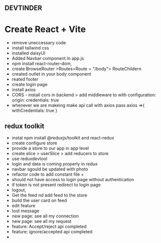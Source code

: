 ## DEVTINDER ##
# Create React + Vite

- remove uneccessary code
- install tailwind css
- installed daisyUI
- Added Navbar component in app.js
- npm install react-router-dom,
- create BrowseRouter >Routes>Route = "/body"> RouteChildern
- created outlet in your body component
- reated footer 
- create login page
- install axios
- CORS - install cors in backend > add middleware to with configuration:  origin:    credentials: true
 - whenever we are makeing make api call with axios pass axios =>{ withCredentials: true }

 ## redux toolkit
- instal npm install @reduxjs/toolkit and react-redux
- create configure store 
- provide a store to our app in app level
- create slice > userSlice >  add reducers to store
- use reduxdevtool
- login and  data is coming properly in redux 
- navbar sgould be updated with photo
- refactor code to add constant file + 
- should not have access to login page without authentication
- if token is not present redirect to login page
- logout,
- Get the feed nd add feed to the store 
- build the user card on feed
- edit feature 
- tost message 
- new page: see all my connection
- new page: see all my request
- feature: Accept/reject api completed
- feature: ignore/accepted api completed
- 


 